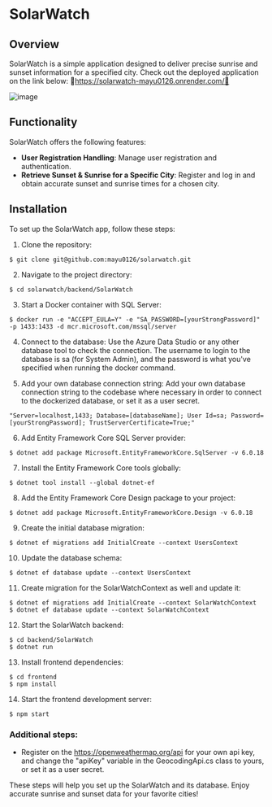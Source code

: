 # SolarWatch

## Overview
SolarWatch is a simple application designed to deliver precise sunrise and sunset information for a specified city. Check out the deployed application on the link below:
🌟https://solarwatch-mayu0126.onrender.com/🌟

![image](https://github.com/mayu0126/solarwatch/assets/117304817/ccded9ee-615e-4214-a9b4-26ad097794f4)

## Functionality
SolarWatch offers the following features:
- **User Registration Handling**: Manage user registration and authentication.
- **Retrieve Sunset & Sunrise for a Specific City**: Register and log in and obtain accurate sunset and sunrise times for a chosen city.

## Installation
To set up the SolarWatch app, follow these steps:

1. Clone the repository:
```
$ git clone git@github.com:mayu0126/solarwatch.git
```

2. Navigate to the project directory:
```
$ cd solarwatch/backend/SolarWatch
```

3. Start a Docker container with SQL Server:
```
$ docker run -e "ACCEPT_EULA=Y" -e "SA_PASSWORD=[yourStrongPassword]" -p 1433:1433 -d mcr.microsoft.com/mssql/server
```

4. Connect to the database:
Use the Azure Data Studio or any other database tool to check the connection.
The username to login to the database is sa (for System Admin), and the password is what you've specified when running the docker command.

5. Add your own database connection string:
Add your own database connection string to the codebase where necessary in order to connect to the dockerized database, or set it as a user secret.
```
"Server=localhost,1433; Database=[databaseName]; User Id=sa; Password=[yourStrongPassword]; TrustServerCertificate=True;"
```
6. Add Entity Framework Core SQL Server provider:
```
$ dotnet add package Microsoft.EntityFrameworkCore.SqlServer -v 6.0.18
```

7. Install the Entity Framework Core tools globally:
```
$ dotnet tool install --global dotnet-ef
```

8. Add the Entity Framework Core Design package to your project:
```
$ dotnet add package Microsoft.EntityFrameworkCore.Design -v 6.0.18
```

9. Create the initial database migration:
```
$ dotnet ef migrations add InitialCreate --context UsersContext
```

10. Update the database schema:
```
$ dotnet ef database update --context UsersContext
```

11. Create migration for the SolarWatchContext as well and update it:
```
$ dotnet ef migrations add InitialCreate --context SolarWatchContext
$ dotnet ef database update --context SolarWatchContext
```

12. Start the SolarWatch backend:
```
$ cd backend/SolarWatch
$ dotnet run
```

13. Install frontend dependencies:
```
$ cd frontend
$ npm install
```

14. Start the frontend development server:
```
$ npm start
```

### Additional steps:
- Register on the https://openweathermap.org/api for your own api key, and change the "apiKey" variable in the GeocodingApi.cs class to yours, or set it as a user secret.

These steps will help you set up the SolarWatch and its database. Enjoy accurate sunrise and sunset data for your favorite cities!
